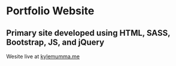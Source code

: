 # Portfolio Website
## Primary site developed using HTML, SASS, Bootstrap, JS, and jQuery

Wesite live at [kylemumma.me](https://kylemumma.me)

